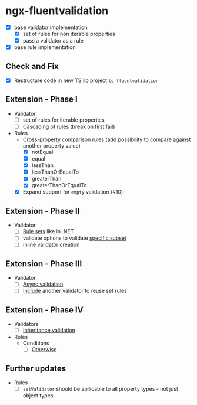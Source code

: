 # ngx-fluentvalidation

- [x] base validator implementation
  - [x] set of rules for non iterable properties
  - [x] pass a validator as a rule
- [x] base rule implementation

## Check and Fix

- [x] Restructure code in new TS lib project `ts-fluentvalidation`

## Extension - Phase I

- Validator
  - [ ] set of rules for iterable properties
  - [ ] [Cascading of rules](https://docs.fluentvalidation.net/en/latest/cascade.html) (break on first fail)
- Rules
  - Cross-property comparison rules (add possibility to compare against another property value)
    - [x] notEqual
    - [x] equal
    - [x] lessThan
    - [x] lessThanOrEqualTo
    - [x] greaterThan
    - [x] greaterThanOrEqualTo
  - [x] Expand support for `empty` validation (#10)

## Extension - Phase II

- Validator
  - [ ] [Rule sets](https://docs.fluentvalidation.net/en/latest/rulesets.html) like in .NET
  - [ ] validate options to validate [specific subset](https://docs.fluentvalidation.net/en/latest/specific-properties.html)
  - [ ] inline validator creation

## Extension - Phase III

- Validator
  - [ ] [Async validation](https://docs.fluentvalidation.net/en/latest/async.html)
  - [ ] [Include](https://docs.fluentvalidation.net/en/latest/including-rules.html) another validator to reuse set rules

## Extension - Phase IV

- Validators
  - [ ] [Inheritance validation](https://docs.fluentvalidation.net/en/latest/inheritance.html)
- Rules
  - Conditions
    - [ ] [Otherwise](https://docs.fluentvalidation.net/en/latest/conditions.html)

## Further updates

- Rules
  - [ ] `setValidator` should be apllicable to all property types - not just object types
